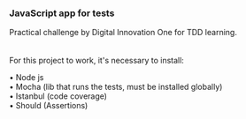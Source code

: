 <h3><b>JavaScript app for tests</b></h3>

Practical challenge by Digital Innovation One for TDD learning.
</br></br></br>
For this project to work, it's necessary to install:

• Node js </br>
• Mocha (lib that runs the tests, must be installed globally) </br>
• Istanbul (code coverage) </br>
• Should (Assertions)
</p>
